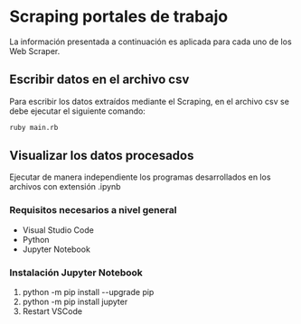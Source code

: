 <h1>Scraping portales de trabajo</h1>
La información presentada a continuación es aplicada para cada uno de los Web Scraper.
<h2>Escribir datos en el archivo csv</h2>
Para escribir los datos extraídos mediante el Scraping, en el archivo csv se debe ejecutar el siguiente comando: 

```bash
ruby main.rb 
```
<h2>Visualizar los datos procesados</h2>
Ejecutar de manera independiente los programas desarrollados en los archivos con extensión .ipynb

<h3>Requisitos necesarios a nivel general</h3>
<ul>
  <li>Visual Studio Code</li>
  <li>Python</li>
  <li>Jupyter Notebook</li>
</ul>


<h3>Instalación Jupyter Notebook</h3>
<ol>
  <li>python -m pip install --upgrade pip</li>
  <li>python -m pip install jupyter</li>
  <li>Restart VSCode</li>
</ol>
